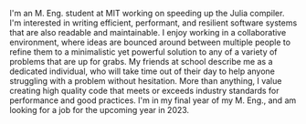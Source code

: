 I'm an M. Eng. student at MIT working on speeding up the Julia compiler. I'm interested in writing efficient, performant, and resilient software systems that are also readable and maintainable. I enjoy working in a collaborative environment, where ideas are bounced around between multiple people to refine them to a minimalistic yet powerful solution to any of a variety of problems that are up for grabs. My friends at school describe me as a dedicated individual, who will take time out of their day to help anyone struggling with a problem without hesitation. More than anything, I value creating high quality code that meets or exceeds industry standards for performance and good practices. I'm in my final year of my M. Eng., and am looking for a job for the upcoming year in 2023.